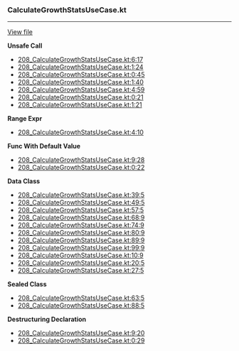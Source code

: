 ### CalculateGrowthStatsUseCase.kt
---
[View file](files/208_CalculateGrowthStatsUseCase.kt)

**Unsafe Call**

 - [208_CalculateGrowthStatsUseCase.kt:6:17](files/208_CalculateGrowthStatsUseCase.kt#L6:)
 - [208_CalculateGrowthStatsUseCase.kt:1:24](files/208_CalculateGrowthStatsUseCase.kt#L1:)
 - [208_CalculateGrowthStatsUseCase.kt:0:45](files/208_CalculateGrowthStatsUseCase.kt#L0:)
 - [208_CalculateGrowthStatsUseCase.kt:1:40](files/208_CalculateGrowthStatsUseCase.kt#L1:)
 - [208_CalculateGrowthStatsUseCase.kt:4:59](files/208_CalculateGrowthStatsUseCase.kt#L4:)
 - [208_CalculateGrowthStatsUseCase.kt:0:21](files/208_CalculateGrowthStatsUseCase.kt#L0:)
 - [208_CalculateGrowthStatsUseCase.kt:1:21](files/208_CalculateGrowthStatsUseCase.kt#L1:)

**Range Expr**

 - [208_CalculateGrowthStatsUseCase.kt:4:10](files/208_CalculateGrowthStatsUseCase.kt#L4:)

**Func With Default Value**

 - [208_CalculateGrowthStatsUseCase.kt:9:28](files/208_CalculateGrowthStatsUseCase.kt#L9:)
 - [208_CalculateGrowthStatsUseCase.kt:0:22](files/208_CalculateGrowthStatsUseCase.kt#L0:)

**Data Class**

 - [208_CalculateGrowthStatsUseCase.kt:39:5](files/208_CalculateGrowthStatsUseCase.kt#L39)
 - [208_CalculateGrowthStatsUseCase.kt:49:5](files/208_CalculateGrowthStatsUseCase.kt#L49)
 - [208_CalculateGrowthStatsUseCase.kt:57:5](files/208_CalculateGrowthStatsUseCase.kt#L57)
 - [208_CalculateGrowthStatsUseCase.kt:68:9](files/208_CalculateGrowthStatsUseCase.kt#L68)
 - [208_CalculateGrowthStatsUseCase.kt:74:9](files/208_CalculateGrowthStatsUseCase.kt#L74)
 - [208_CalculateGrowthStatsUseCase.kt:80:9](files/208_CalculateGrowthStatsUseCase.kt#L80)
 - [208_CalculateGrowthStatsUseCase.kt:89:9](files/208_CalculateGrowthStatsUseCase.kt#L89)
 - [208_CalculateGrowthStatsUseCase.kt:99:9](files/208_CalculateGrowthStatsUseCase.kt#L99)
 - [208_CalculateGrowthStatsUseCase.kt:10:9](files/208_CalculateGrowthStatsUseCase.kt#L10)
 - [208_CalculateGrowthStatsUseCase.kt:20:5](files/208_CalculateGrowthStatsUseCase.kt#L20)
 - [208_CalculateGrowthStatsUseCase.kt:27:5](files/208_CalculateGrowthStatsUseCase.kt#L27)

**Sealed Class**

 - [208_CalculateGrowthStatsUseCase.kt:63:5](files/208_CalculateGrowthStatsUseCase.kt#L63)
 - [208_CalculateGrowthStatsUseCase.kt:88:5](files/208_CalculateGrowthStatsUseCase.kt#L88)

**Destructuring Declaration**

 - [208_CalculateGrowthStatsUseCase.kt:9:20](files/208_CalculateGrowthStatsUseCase.kt#L9:)
 - [208_CalculateGrowthStatsUseCase.kt:0:29](files/208_CalculateGrowthStatsUseCase.kt#L0:)

